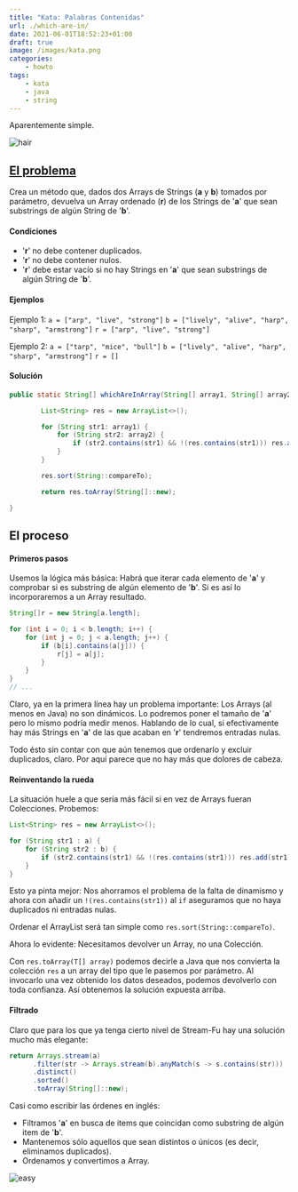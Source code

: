 ```yaml
---
title: "Kata: Palabras Contenidas"
url: ./which-are-in/
date: 2021-06-01T18:52:23+01:00
draft: true
image: /images/kata.png
categories:
    - howto
tags:
    - kata
    - java
    - string
---
```


Aparentemente simple.

<!--more-->

![hair](../../../images/turk-hair.gif)

## [El problema](https://www.codewars.com/kata/550554fd08b86f84fe000a58/java)

Crea un método que, dados dos Arrays de Strings (**a** y **b**) tomados por parámetro, devuelva un Array ordenado (**r**) de los Strings de '**a**' que sean substrings de algún String de '**b**'.

#### Condiciones

-   '**r**' no debe contener duplicados.
-   '**r**' no debe contener nulos.
-   '**r**' debe estar vacío si no hay Strings en '**a**' que sean substrings de algún String de '**b**'.

#### Ejemplos

Ejemplo 1:
`a = ["arp", "live", "strong"]`
`b = ["lively", "alive", "harp", "sharp", "armstrong"]`
`r = ["arp", "live", "strong"]`

Ejemplo 2:
`a = ["tarp", "mice", "bull"]`
`b = ["lively", "alive", "harp", "sharp", "armstrong"]`
`r = []`

#### Solución

```java
public static String[] whichAreInArray(String[] array1, String[] array2) {

        List<String> res = new ArrayList<>();

        for (String str1: array1) {
            for (String str2: array2) {
                if (str2.contains(str1) && !(res.contains(str1))) res.add(str1);
            }
        }

        res.sort(String::compareTo);

        return res.toArray(String[]::new);

}
```

## El proceso

#### Primeros pasos

Usemos la lógica más básica: Habrá que iterar cada elemento de '**a**' y comprobar si es substring de algún elemento de '**b**'. Si es así lo incorporaremos a un Array resultado.

```java
String[]r = new String[a.length];

for (int i = 0; i < b.length; i++) {
	for (int j = 0; j < a.length; j++) {
		if (b[i].contains(a[j])) {
			r[j] = a[j];
		}
	}
}
// ...
```

Claro, ya en la primera línea hay un problema importante: Los Arrays (al menos en Java) no son dinámicos. Lo podremos poner el tamaño de '**a**' pero lo mismo podría medir menos.
Hablando de lo cual, si efectivamente hay más Strings en '**a**' de las que acaban en '**r**' tendremos entradas nulas.

Todo ésto sin contar con que aún tenemos que ordenarlo y excluir duplicados, claro.
Por aquí parece que no hay más que dolores de cabeza.

#### Reinventando la rueda

La situación huele a que sería más fácil si en vez de Arrays fueran Colecciones. Probemos:

```java
List<String> res = new ArrayList<>();

for (String str1 : a) {
	for (String str2 : b) {
		if (str2.contains(str1) && !(res.contains(str1))) res.add(str1);
	}
}
```

Esto ya pinta mejor: Nos ahorramos el problema de la falta de dinamismo y ahora con añadir un `!(res.contains(str1))` al `if` aseguramos que no haya duplicados ni entradas nulas.

Ordenar el ArrayList será tan simple como `res.sort(String::compareTo)`.

Ahora lo evidente: Necesitamos devolver un Array, no una Colección.

Con `res.toArray(T[] array)` podemos decirle a Java que nos convierta la colección `res` a un array del tipo que le pasemos por parámetro.
Al invocarlo una vez obtenido los datos deseados, podemos devolverlo con toda confianza.
Así obtenemos la solución expuesta arriba.

#### Filtrado

Claro que para los que ya tenga cierto nivel de Stream-Fu hay una solución mucho más elegante:

```java
return Arrays.stream(a)
      .filter(str -> Arrays.stream(b).anyMatch(s -> s.contains(str)))
      .distinct()
      .sorted()
      .toArray(String[]::new);
```

Casi como escribir las órdenes en inglés:

-   Filtramos '**a**' en busca de items que coincidan como substring de algún item de '**b**'.
-   Mantenemos sólo aquellos que sean distintos o únicos (es decir, eliminamos duplicados).
-   Ordenamos y convertimos a Array.

![easy](../../../images/easy.gif)
